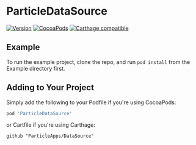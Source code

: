 # ParticleDataSource

[![Version](https://img.shields.io/github/release/ParticleApps/DataSource.svg)](https://github.com/ParticleApps/DataSource/releases)
[![CocoaPods](https://img.shields.io/cocoapods/v/ParticleDataSource.svg)](https://cocoapods.org/pods/ParticleDataSource)
[![Carthage compatible](https://img.shields.io/badge/Carthage-compatible-4BC51D.svg?style=flat)](https://github.com/Carthage/Carthage)

## Example

To run the example project, clone the repo, and run `pod install` from the Example directory first.

## Adding to Your Project

Simply add the following to your Podfile if you're using CocoaPods:

``` ruby
pod 'ParticleDataSource'
```

or Cartfile if you're using Carthage:

```
github "ParticleApps/DataSource"
```
